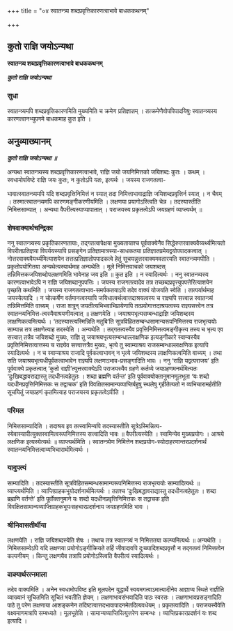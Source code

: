 +++
title = "०४ स्वातन्त्र्य शब्दप्रवृत्तिकारणत्वाभावे बाधककथनम्"

+++


## कुतो राज्ञि जयोऽन्यथा

**स्वातन्त्र्य शब्दप्रवृत्तिकारणत्वाभावे बाधककथनम्**

***कुतो राज्ञि जयोऽन्यथा***

### **सुधा**

स्वातन्त्र्यमपि शब्दप्रवृत्तिकारणमिति मुख्यमिति च क्रमेण प्रतिज्ञातम् । तत्क्रमेणैवोपपिपादयिषुः स्वातन्त्र्यस्य कारणत्वानभ्युपगमे बाधकमाह कुत इति ।

## **अनुव्याख्यानम्**

 ***कुतो राज्ञि जयोऽन्यथा ॥***

अन्यथा स्वातन्त्र्यस्य शब्दप्रवृत्तिकारणत्वाभावे, राज्ञि जयो जयनिमित्तको जयिशब्दः कुतः । कथम् । स्वधामोपविष्टे राज्ञि जयः कुतः, न कुतोऽपि यतः, इत्यर्थः । जयस्य राजगतत्वा-

भावात्स्वातन्त्र्यमपि यदि शब्दप्रवृत्तिनिमित्तं न स्यात् तदा निमित्ताभावाद्राज्ञि जयिशब्दप्रवृत्तिर्न स्यात् । न चैवम् । तस्मात्स्वातन्त्र्यमपि कारणमङ्गीकरणीयमिति । लक्षणया प्रयागोऽस्त्विति चेन्न । तदस्यास्तीति निमित्तसाम्यात् । अन्यथा वैपरीत्यस्याप्यापातात् । पराजयस्य प्रकृतत्वेऽपि जयग्रहणं व्याप्त्यर्थम् ॥

### **शेषवाक्यार्थचन्द्रिका**

ननु स्वातन्त्र्यस्य प्रकृतिकारणतायाः, तद्गतत्वापेक्षया मुख्यतायाश्च पूर्ववाक्येनैव सिद्धेरुत्तरवाक्यवैय्यर्थ्यमित्यतो विपरीतप्रतिज्ञया विपर्ययस्यापि प्रसङ्गेन प्रतिज्ञामात्रस्या-साधकतया प्रतिज्ञातप्रमेयद्वयोपपादकत्वात् । नोत्तरवाक्यवैयर्थ्यमित्याशयेन तत्तत्प्रतिज्ञातोपपादकत्वे हेतुं सूचयन्नुत्तरवाक्यमवतारयति स्वातन्त्र्यमपीति । प्रकृतोपयोगितया अन्यथेत्यस्यार्थमाह अन्यथेति । मूले निमित्तवाचको जयशब्दस् तन्निमित्तकजयिशब्दोपलक्षणमिति भावेनाह जय इति ॥ कुत इति । न स्यादित्यर्थः । ननु स्वातन्त्र्यस्य कारणत्वाभावेऽपि न राज्ञि जयिशब्दानुपपत्तिः । जयस्य राजगतत्वादेव तत्र तच्छब्दप्रवृत्त्युपपत्तेरित्याशयेन पृच्छति कथमिति । जयस्य राजगतत्वाभाव-समर्पकतयाऽपि तदेव वाक्यं योजयति स्वेति । तात्पर्यार्थमाह जयस्येत्यादि । न चोत्कर्षेण वर्तमानत्वस्यापि जयिधात्वर्थत्वात्तदाश्रयत्वस्य च राज्ञ्यपि सत्त्वान्न स्वातन्त्र्यं तन्निमित्तमिति वाच्यम् । राजा शत्रून् जयतीत्यभिभवाभिप्रायेणापि तत्प्रयोगात्तदाश्रयत्वस्य राज्ञ्यसत्त्वेन तत्र स्वातन्त्र्यनिमित्त-त्वस्यैवाश्रयणीयत्वात् ॥ लक्षणयेति । जयाश्रयभृत्यसम्बन्धाद्राज्ञि जयिशब्दस्य लाक्षणिकत्वमित्यर्थः । ‘तदस्यास्त्यस्मिन्निति मतुबि’ति सूत्रविहितसम्बन्धसामान्यरूपनिमित्तस्य राजभृत्ययोः साम्यान्न तत्र लक्षणेत्याह तदस्येति । अन्यथेति । तद्गतत्वस्यैव प्रवृत्तिनिमित्तत्वमङ्गीकृत्य तस्य च भृत्य एव सत्त्वात् तत्रैव जयिशब्दो मुख्यः, राज्ञि तु जयाश्रयभृत्यसम्बन्धाल्लाक्षणिक इत्यङ्गीकारे स्वाम्यस्यैव प्रवृत्तिनिमित्तत्वात्तस्य च राज्ञ्येव सत्त्वात्तत्रैव मुख्यः, भृत्ये तु स्वाम्याश्रय राजसम्बन्धाल्लाक्षणिक इत्यापि स्यादित्यर्थः । न च स्वाम्याश्रय राजादि पूर्वकत्वाभावन् न भृत्ये जयिशब्दस्य लाक्षणिकत्वमिति वाच्यम् । तथा सति जयाश्रयभृत्यधीपूर्वकत्वाभावेन राज्ञ्यपि लक्षणाऽभाव-प्रसङ्गादिति भावः । ननु ‘राज्ञि यद्वत्पराजय’ इति पूर्ववाक्ये प्रकृतत्वात् ‘कुतो राज्ञी’त्युत्तरवाक्येऽपि पराजयस्यैव ग्रहणे कर्तव्ये जयग्रहणमनर्थमित्यतः ‘दुःखिबद्धावराद्यास्तु तदधीनत्वहेतुतः । शब्दा ब्रह्मणि वर्तन्त’ इति पूर्ववाक्योक्तानुमानमूलभूता ‘यः शब्दो यदधीनप्रवृत्तिनिमित्तकः स तद्वाचक’ इति विवक्षितसामान्यव्याप्तिर्बहुषु स्थलेषु गृहीतेत्यतो न व्यभिचारामर्हतीति सूचयितुं जयग्रहणं कृतमित्याह पराजयस्य प्रकृतत्वेऽपीति ।

### **परिमल**

निमित्तसाम्यादिति । तदाश्रय इव तत्स्वामिन्यपि तदस्यास्तीति सूत्रेऽस्मिन्नित्य-स्येवास्यापीत्युक्तस्वामित्वरूपनिमित्तस्य सत्त्वादिति भावः ॥ वैपरीत्यस्येति । स्वामिन्येव मुख्यप्रयोगः । आश्रये लक्षणिक इत्यस्येत्यर्थः ॥ व्याप्त्यर्थमिति । स्वातन्त्र्येण निमित्तेन शब्दप्रयोग-स्योदाहरणान्तरप्रदर्शनार्थं स्वातन्त्र्यनिमित्तत्वाव्यभिचारार्थमित्यर्थः ।

### **यादुपत्यं**

साम्यादिति । तदस्यास्तीति सूत्रविहितसम्बन्धसामान्यरूपनिमित्तस्य राजभृत्ययोः साम्यादित्यर्थः ॥ व्याप्त्यर्थमिति । व्याप्तिग्राहकभूयोदर्शनार्थमित्यर्थः । ततश्च ‘दुःखिबद्धावराद्यास्तु तदधीनत्वहेतुतः । शब्दा ब्रह्मणि वर्तन्ते’ इति पूर्वोक्तनुमाने यः शब्दो यदधीनप्रवृत्तिनिमित्तकः स तद्वाचक इति विवक्षितसामान्यव्याप्तिग्राहकभूयःसहचारप्रदर्शनाय जयग्रहणमिति भावः ।

### **श्रीनिवासतीर्थीया**

लक्षणयेति । राज्ञि जयिशब्दस्येति शेषः । तथाच तत्र स्वातन्त्र्यं न निमित्ततया कल्प्यमित्यर्थः ॥ अन्यथेति । निमित्तसाम्येऽपि यदि लक्षणया प्रयोगोऽङ्गीक्रियते तर्हि जीवादावपि दुःख्यादिशब्दप्रवृत्तौ न तद्गतत्वं निमित्तत्वेन कल्पनीयम् । किन्तु लक्षणयैव तत्रापि प्रयोगोऽस्त्विति वैपरीत्यं स्यादित्यर्थः ।

### **वाक्यार्थरत्नमाला**

तदेव वाक्यमिति । अनेन स्वधामोपविष्ट इति मूलपदेन युद्धार्थे स्वयमगत्वाऽमात्यादीनेव आज्ञाप्य स्थिते राज्ञीति व्याख्यानं सूचितमिति सूचितं भवतीति ज्ञेयम् । लक्षणाभावसंभवादिति पाठः स्वरसः । लक्षणाभावप्रसङ्गादिति पाठे तु परेण लक्षणाया आशङ्कनेन तदिष्टत्वात्तदभावापादनमेतदित्यवधेयम् । प्रकृतत्वादिति । पराजयस्यैवेति वक्ष्यमाणमत्रापि सम्बध्यते । मूलभूतेति । सामान्यव्याप्तिरित्युत्तरेण सम्बन्धः । व्याप्तिप्रकारप्रदर्शनं यः शब्द इत्यादि ।

